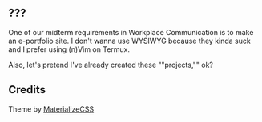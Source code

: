 ## ???
One of our midterm requirements in Workplace Communication is to make an e-portfolio site. I don't wanna use WYSIWYG because they kinda suck and I prefer using (n)Vim on Termux.

Also, let's pretend I've already created these ""projects,"" ok?

## Credits

Theme by [MaterializeCSS](https://materializecss.com/)
